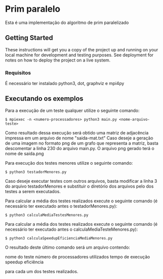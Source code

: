 # Prim paralelo

Esta é uma implementação do algoritmo de prim paralelizado

## Getting Started

These instructions will get you a copy of the project up and running on your local machine for development and testing purposes. See deployment for notes on how to deploy the project on a live system.

### Requisitos

É necessário ter instalado python3, dot, graphviz e mpi4py


## Executando os exemplos

Para a execução de um teste qualquer utilize o seguinte comando:

```
$ mpiexec -n <numero-processadores> python3 main.py <nome-arquivo-teste>
```
Como resultado dessa execução será obtido uma matriz de adjacência impressa em um arquivo de nome "saida-mat.txt"
Caso deseje a geração de uma imagem no formato png de um grafo que representa a matriz, basta descomentar a linha 230 do arquivo main.py. O arquivo png gerado terá o nome de saida.png

Para execução dos testes menores utilize o seguinte comando:

```
$ python3 testadorMenores.py
```

Caso deseje executar testes com outros arquivos, basta modificar a linha 3 do arquivo testadorMenores e substituir o diretório dos arquivos pelo dos testes a serem executados.

Para calcular a média dos testes realizados execute o seguinte comando (é necessário ter executado antes o testadorMenores.py):

```
$ python3 calculaMediaTestesMenores.py
```

Para calcular a média dos testes realizados execute o seguinte comando (é necessário ter executado antes o calculaMediaTesteMenores.py):


```
$ python3 calculaSpeedupEficienciaMediaMenores.py
```

O resultado deste último comando será um arquivo contendo:

nome do teste    número de processadores utilizados    tempo de execução    speedup     eficiência

para cada um dos testes realizados.
